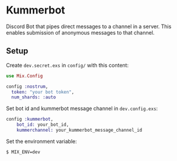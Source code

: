 # Kummerbot

Discord Bot that pipes direct messages to a channel in a server.
This enables submission of anonymous messages to that channel. 

## Setup

Create `dev.secret.exs` in `config/` with this content:

```elixir
use Mix.Config

config :nostrum,
  token: "your bot token",
  num_shards: :auto
```

Set bot id and kummerbot message channel in `dev.config.exs`:

```elixir
config :kummerbot,
    bot_id: your_bot_id,
    kummerchannel: your_kummerbot_message_channel_id
```

Set the environment variable:

```bash
$ MIX_ENV=dev
```